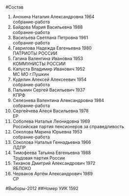 #Состав
1. Анохина Наталия Александровна 1964   
    собрание-работа
2. Байдова Мария Васильевна 1988   
    собрание-работа
3. Васильева Светлана Петровна 1961   
    собрание-работа
4. Гаврилова Надежда Евгеньевна 1980   
    ПАТРИОТЫ РОССИИ
5. Гагина Валентина Ивановна 1953   
    КОММУНИСТЫ РОССИИ
6. Капуста Владимир Иванович 1952   
    МС МО г.Пушкин
7. Куделин Алексей Алексеевич 1954   
    собрание-работа
8. Пальмин Сергей Васильевич 1937   
    КПРФ
9. Селезнева Валентина Александровна 1984   
    собрание-работа
10. Сергейчева Алеся Васильевна 1978   
    ЕР
11. Соболева Наталья Леонидовна 1969   
    Российская партия пенсионеров за справедливость
12. Соколова Марина Юрьевна 1953   
    собрание-работа
13. Соколова Наталья Геннадьевна 1966   
    ЛДПР
14. Тимофеева Татьяна Евгеньевна 1988   
    Трудовая партия России
15. Тиханов Дмитрий Александрович 1972   
    ЯБЛОКО
16. Черваков Артём Александрович 1989   
    СР

#Выборы-2012
##Номер УИК
1592